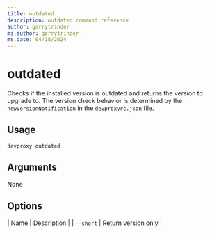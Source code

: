 ```yaml
---
title: outdated
description: outdated command reference
author: garrytrinder
ms.author: garrytrinder
ms.date: 04/18/2024
---
```


# outdated

Checks if the installed version is outdated and returns the version to upgrade to. The version check behavior is determined by the `newVersionNotification` in the `devproxyrc.json` file.

## Usage

```console
devproxy outdated
```

## Arguments

None

## Options

| Name | Description |
| `--short` | Return version only |
